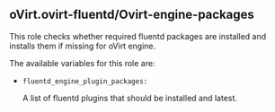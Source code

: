 ## oVirt.ovirt-fluentd/Ovirt-engine-packages

This role checks whether required fluentd packages are installed
and installs them if missing for oVirt engine.


The available variables for this role are:


- `fluentd_engine_plugin_packages:`

  A list of fluentd plugins that should be installed and latest.
